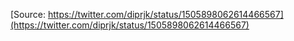 [Source: https://twitter.com/diprjk/status/1505898062614466567](https://twitter.com/diprjk/status/1505898062614466567)